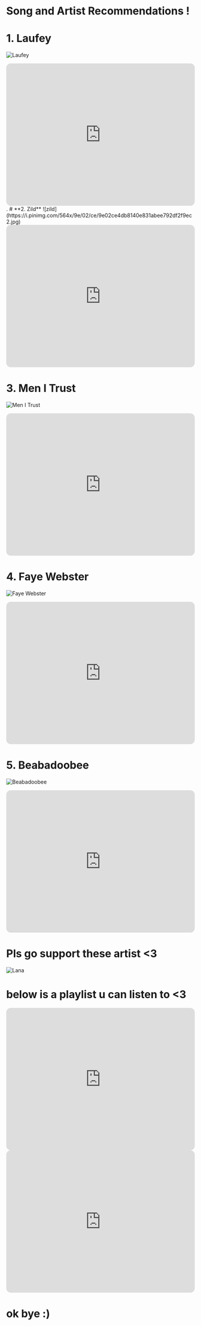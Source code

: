 # Song and Artist Recommendations !
# **1. Laufey**
![Laufey](https://i.pinimg.com/564x/b7/bc/c8/b7bcc87afa21865f2439afc0d5f0212a.jpg)
<iframe style="border-radius:12px" src="https://open.spotify.com/embed/artist/7gW0r5CkdEUMm42w9XpyZO?utm_source=generator" width="100%" height="380" frameBorder="0" allowfullscreen="" allow="autoplay; clipboard-write; encrypted-media; fullscreen; picture-in-picture" loading="lazy"></iframe>
.
# **2. Zild**
![zild](https://i.pinimg.com/564x/9e/02/ce/9e02ce4db8140e831abee792df2f9ec2.jpg)
<iframe style="border-radius:12px" src="https://open.spotify.com/embed/artist/7BxbcnOfx5r4d53UQl2I1s?utm_source=generator" width="100%" height="380" frameBorder="0" allowfullscreen="" allow="autoplay; clipboard-write; encrypted-media; fullscreen; picture-in-picture" loading="lazy"></iframe>

# **3. Men I Trust**
![Men I Trust](https://i.pinimg.com/564x/08/59/25/085925092e56e19bef68894800e9faaf.jpg)
<iframe style="border-radius:12px" src="https://open.spotify.com/embed/artist/3zmfs9cQwzJl575W1ZYXeT?utm_source=generator" width="100%" height="380" frameBorder="0" allowfullscreen="" allow="autoplay; clipboard-write; encrypted-media; fullscreen; picture-in-picture" loading="lazy"></iframe>

# **4. Faye Webster**
![Faye Webster](https://i.pinimg.com/564x/e9/e2/f6/e9e2f66f78902db27f1c2218ae34e962.jpg)
<iframe style="border-radius:12px" src="https://open.spotify.com/embed/artist/5szilpXHcwOqnyKLqGco5j?utm_source=generator" width="100%" height="380" frameBorder="0" allowfullscreen="" allow="autoplay; clipboard-write; encrypted-media; fullscreen; picture-in-picture" loading="lazy"></iframe>

# **5. Beabadoobee**
![Beabadoobee](https://i.pinimg.com/564x/52/a0/e5/52a0e569192123d12dbd82d555b57d2f.jpg)
<iframe style="border-radius:12px" src="https://open.spotify.com/embed/artist/35l9BRT7MXmM8bv2WDQiyB?utm_source=generator" width="100%" height="380" frameBorder="0" allowfullscreen="" allow="autoplay; clipboard-write; encrypted-media; fullscreen; picture-in-picture" loading="lazy"></iframe>

# Pls go support these artist <3
![Lana](https://i.pinimg.com/originals/81/4b/72/814b7217bba08ab7915e684fccc81e89.gif)
# below is a playlist u can listen to <3
<iframe style="border-radius:12px" src="https://open.spotify.com/embed/playlist/68IY59VyTC1p3LZ8TQVGQk?utm_source=generator" width="100%" height="380" frameBorder="0" allowfullscreen="" allow="autoplay; clipboard-write; encrypted-media; fullscreen; picture-in-picture" loading="lazy"></iframe>
<iframe style="border-radius:12px" src="https://open.spotify.com/embed/playlist/4DWtk9B7WTlcpDTu0JhpmZ?utm_source=generator" width="100%" height="380" frameBorder="0" allowfullscreen="" allow="autoplay; clipboard-write; encrypted-media; fullscreen; picture-in-picture" loading="lazy"></iframe>

# ok bye :)
